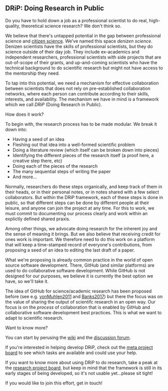 ## DRiP: Doing Research in Public

Do you have to hold down a job as a professional scientist to do real, high-quality, theoretical science research? We don't think so. 

We believe that there's untapped potential in the gap between professional science and [citizen science](https://en.wikipedia.org/wiki/Citizen_science). We've named this space _denizen science_. Denizen scientists have the skills of professional scientists, but they do science outside of their day job. They include ex-academics and independent researchers, professional scientists with side projects that are out-of-scope of their grants, and up-and-coming scientists who have the technical background to do scientific research but might not have access to the mentorship they need.

To tap into this potential, we need a mechanism for effective collaboration between scientists that does not rely on pre-established collaboration networks, where each person can contribute according to their skills, interests, and availability. The mechanism we have in mind is a framework which we call _DRiP_ (Doing Research in Public). 

How does it work?

To begin with, the research process has to be made modular. We break it down into:
- Having a seed of an idea
- Fleshing out that idea into a well-formed scientific problem
- Doing a literature review (which itself can be broken down into pieces)
- Identifying the different pieces of the research itself (a proof here, a creative step there, etc)
- Doing each of the pieces of the research
- The many sequential steps of writing the paper
- And more...

Normally, researchers do these steps organically, and keep track of them in their heads, or in their personal notes, or in notes shared with a few select collaborators. But within the DRiP framework, each of these steps is done in public, so that different steps can be done by different people at their leisure, and anyone can join the project at any time. For this to work, we must commit to documenting our process clearly and work within an explictly defined shared praxis. 

Among other things, we advocate doing research for the inherent joy and the sense of meaning it brings. But we also believe that receiving credit for ones work is important. We therefore need to do this work on a platform that will keep a time-stamped record of everyone's contributions, from proposing a seed of an idea to editing the last draft of a paper. 

What we're proposing is already common practice in the world of open source software development. There, GitHub (and similar platforms) are used to do collaborative software development. While GitHub is not designed for our purposes, we believe it is currently the best option we have, so we'll take it. 

The idea of GitHub for science/academic research has been proposed before (see e.g. [vonMuhlen2011](https://marciovm.com/i-want-a-github-of-science.html) and [Banks2017](https://slate.com/technology/2017/04/we-need-a-github-for-academic-research.html)) but there the focus was on the value of sharing the output of scientifc research in an open way. Our focus is on the _process_ of collaboration that is enabled by GitHub and collaborative software development best practices. This is what we want to adapt to scientific research. 

Want to know more?

You can start by perusing the [wiki](https://github.com/DRiP-project/meta/wiki) and the [discussion forum](https://github.com/DRiP-project/meta/discussions). 

If you're interested in helping develop DRiP, check out the [meta project board](https://github.com/orgs/DRiP-project/projects/2) to see which tasks are available and could use your help. 

If you want to know more about using DRiP to do research, take a peak at the [research project board](https://github.com/orgs/DRIP-project/projects/1), but keep in mind that the framework is still in its early stages of being developed, so it's not usable yet...please sit tight!

If you would like to join this effort, get in touch!
